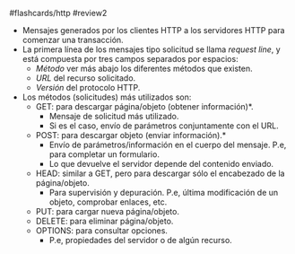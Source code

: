 #flashcards/http 
#review2 

- Mensajes generados por los clientes HTTP a los servidores HTTP para comenzar una transacción.
- La primera línea de los mensajes tipo solicitud se llama _request line_, y está compuesta por tres campos separados por espacios:
	- _Método_ ver más abajo los diferentes métodos que existen.
	- _URL_ del recurso solicitado.
	- _Versión_ del protocolo HTTP.
- Los métodos (solicitudes) más utilizados son:
	- GET: para descargar página/objeto (obtener información)*.
		- Mensaje de solicitud más utilizado.
		- Si es el caso, envío de parámetros conjuntamente con el URL.
	- POST: para descargar objeto (enviar información).*
		- Envío de parámetros/información en el cuerpo del mensaje. P.e, para completar un formulario.
		- Lo que devuelve el servidor depende del contenido enviado.
	- HEAD: similar a GET, pero para descargar sólo el encabezado de la página/objeto.
		- Para supervisión y depuración. P.e, última modificación de un objeto, comprobar enlaces, etc.
	- PUT: para cargar nueva página/objeto.
	- DELETE: para eliminar página/objeto.
	- OPTIONS: para consultar opciones.
		- P.e, propiedades del servidor o de algún recurso.
